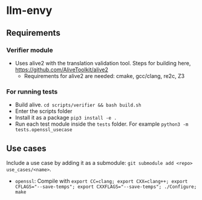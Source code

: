 # llm-envy

## Requirements

### Verifier module
- Uses alive2 with the translation validation tool. Steps for building here, https://github.com/AliveToolkit/alive2
    - Requirements for alive2 are needed: cmake, gcc/clang, re2c, Z3

### For running tests

- Build alive. `cd scripts/verifier && bash build.sh`
- Enter the scripts folder
- Install it as a package `pip3 install -e .`
- Run each test module inside the `tests` folder. For example `python3 -m tests.openssl_usecase`


## Use cases

Include a use case by adding it as a submodule: `git submodule add <repo> use_cases/<name>`.

- `openssl`: Compile with `export CC=clang; export CXX=clang++; export CFLAGS="--save-temps"; export CXXFLAGS="--save-temps"; ./Configure; make`
